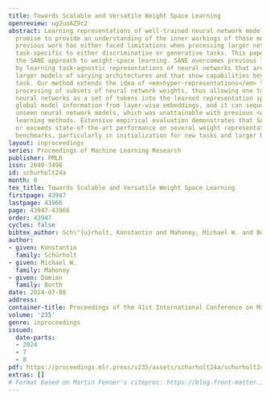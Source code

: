 ```yaml
---
title: Towards Scalable and Versatile Weight Space Learning
openreview: ug2uoAZ9c2
abstract: Learning representations of well-trained neural network models holds the
  promise to provide an understanding of the inner workings of those models. However,
  previous work has either faced limitations when processing larger networks or was
  task-specific to either discriminative or generative tasks. This paper introduces
  the SANE approach to weight-space learning. SANE overcomes previous limitations
  by learning task-agnostic representations of neural networks that are scalable to
  larger models of varying architectures and that show capabilities beyond a single
  task. Our method extends the idea of <em>hyper-representations</em> towards sequential
  processing of subsets of neural network weights, thus allowing one to embed larger
  neural networks as a set of tokens into the learned representation space. SANE reveals
  global model information from layer-wise embeddings, and it can sequentially generate
  unseen neural network models, which was unattainable with previous <em>hyper-representation</em>
  learning methods. Extensive empirical evaluation demonstrates that SANE matches
  or exceeds state-of-the-art performance on several weight representation learning
  benchmarks, particularly in initialization for new tasks and larger ResNet architectures.
layout: inproceedings
series: Proceedings of Machine Learning Research
publisher: PMLR
issn: 2640-3498
id: schurholt24a
month: 0
tex_title: Towards Scalable and Versatile Weight Space Learning
firstpage: 43947
lastpage: 43966
page: 43947-43966
order: 43947
cycles: false
bibtex_author: Sch\"{u}rholt, Konstantin and Mahoney, Michael W. and Borth, Damian
author:
- given: Konstantin
  family: Schürholt
- given: Michael W.
  family: Mahoney
- given: Damian
  family: Borth
date: 2024-07-08
address:
container-title: Proceedings of the 41st International Conference on Machine Learning
volume: '235'
genre: inproceedings
issued:
  date-parts:
  - 2024
  - 7
  - 8
pdf: https://proceedings.mlr.press/v235/assets/schurholt24a/schurholt24a.pdf
extras: []
# Format based on Martin Fenner's citeproc: https://blog.front-matter.io/posts/citeproc-yaml-for-bibliographies/
---
```

